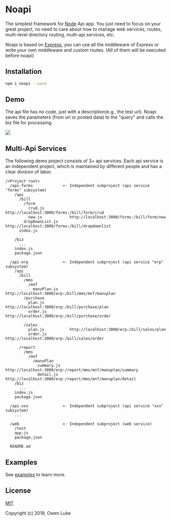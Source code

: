 

# Noapi

The simplest framework for [Node](https://nodejs.org) Api app. You just need to focus on your great project, no need to care about how to manage web services, routes, multi-level directory routing, multi-api services, etc. 

Noapi is based on [Express](https://expressjs.com/), you can use all the middleware of Express or write your own middleware and custom routes. (All of them will be executed before noapi)
	

## Installation

```sh
npm i noapi --save
```



## Demo

The api file has no code, just with a description(e.g., the test url). Noapi saves the parameters (from url or posted data) to the "query" and calls the biz file for processing.

![](https://github.com/hiowenluke/noapi/blob/master/doc/images/demo.jpg?raw=true)



## Multi-Api Services

The following demo project consists of 3+ api services. Each api service is an independent project, which is maintained by different people and has a clear division of labor.

```
/<Project root>
  /api-forms             <- Independent subproject (api service "forms" subsystem)
    /api
      /bill
        /form
          crud.js           http://localhost:3000/forms:/bill/form/crud
          new.js            http://localhost:3000/forms:/bill/form/new
        dropDownList.js     http://localhost:3000/forms:/bill/dropdownlist
      index.js
          
    /biz
      ...
    index.js
    package.json

  /api-erp               <- Independent subproject (api service "erp" subsystem)
    /api
      /bill
        /mms
          /mnf
            manuPlan.js     http://localhost:3000/erp:/bill/mms/mnf/manuplan
        /purchase
          plan.js           http://localhost:3000/erp:/bill/purchase/plan
          order.js          http://localhost:3000/erp:/bill/purchase/order

        /sales
          plan.js           http://localhost:3000/erp:/bill/sales/plan
          order.js          http://localhost:3000/erp:/bill/sales/order

      /report
        /mms
          /mnf
            /manuPlan
              summary.js    http://localhost:3000/erp:/report/mms/mnf/manuplan/summary
              detail.js     http://localhost:3000/erp:/report/mms/mnf/manuplan/detail
    /biz
      ...
    index.js
    package.json

  /api-xxx               <- Independent subproject (api service "xxx" subsystem)
    ...

  /web                   <- Independent subproject (web service)
    /test
    app.js
    package.json

  README.md
```



## Examples

See [examples](./examples) to learn more.



## License

[MIT](LICENSE)

Copyright (c) 2019, Owen Luke


